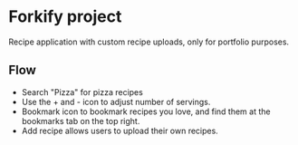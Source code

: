 # Forkify project

Recipe application with custom recipe uploads, only for portfolio purposes.

## Flow
- Search "Pizza" for pizza recipes
- Use the + and - icon to adjust number of servings.
- Bookmark icon to bookmark recipes you love, and find them at the bookmarks tab on the top right.
- Add recipe allows users to upload their own recipes. 
